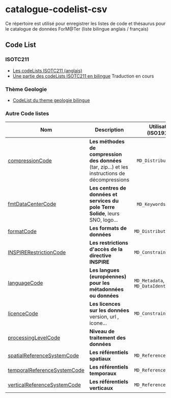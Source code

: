 # catalogue-codelist-csv

Ce répertoire est utilisé pour enregistrer les listes de code et thésaurus pour le catalogue de données ForM@Ter (liste bilingue anglais / français)

## Code List

### ISOTC211 
 * [Les codeLists ISOTC211 (anglais)](codeList/ISOTC211_19115_2003)
 * [Une partie des codeLists ISOTC211 en bilingue](codeList/ISOTC211_19115_2003_ML) Traduction en cours
 
### Thème Geologie
  * [CodeList du theme geologie bilingue](codeList/geology)
### Autre Code listes
|  Nom	 | Description    | Utilisation (ISO19139)| Etat
| ------ | ------ | ------- | --- |
| [compressionCode](codeList/compressionCode.csv)   | **Les méthodes de compression des données** (tar, zip...) et les instructions de décompressions | ` MD_Distribution` | 50%
| [ fmtDataCenterCode](codeList/fmtDataCenterCode.csv)| **Les centres de données et services du pole Terre Solide**, leurs SNO, logo...                            |  ` MD_Keywords`  ? | 90%
| [formatCode](codeList/formatCode.csv)|  **Les formats de données** | `MD_Distribution` | 01%
| [INSPIRERestrictionCode](codeList/INSPIRERestrictionCode.csv)|   **Les restrictions d'accès de la directive INSPIRE**| `MD_Constraints` | Fait
| [languageCode](codeList/languageCode.csv)|   **Les langues (européennes) pour les métadonnées ou données** | `MD_Metadata`, `MD_DataIdentification` | Fait
| [licenceCode](codeList/licenceCode.csv)|   **Les licences sur les données**  version, url , icone... | `MD_Constraints` | 50%
| [processingLevelCode](codeList/processingLevelCode.csv)|   **Niveau de traitement des données**  |  | 50%
| [spatialReferenceSystemCode](codeList/spatialReferenceSystemCode.csv)|   **Les référentiels spatiaux**  |  `MD_ReferenceSystem` | 50%
| [temporalReferenceSystemCode](codeList/temporalReferenceSystemCode.csv)|   **Les référentiels temporaux**  |  `MD_ReferenceSystem` | 0%
| [verticalReferenceSystemCode](codeList/verticalReferenceSystemCode.csv)|   **Les référentiels verticaux**  |  `MD_ReferenceSystem` | 0%


